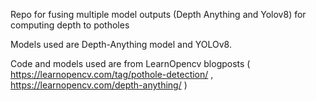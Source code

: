 
Repo for fusing multiple model outputs (Depth Anything and Yolov8) for computing depth to potholes

Models used are Depth-Anything model and YOLOv8. 

Code and models used are from LearnOpencv blogposts ( https://learnopencv.com/tag/pothole-detection/ , https://learnopencv.com/depth-anything/ )

